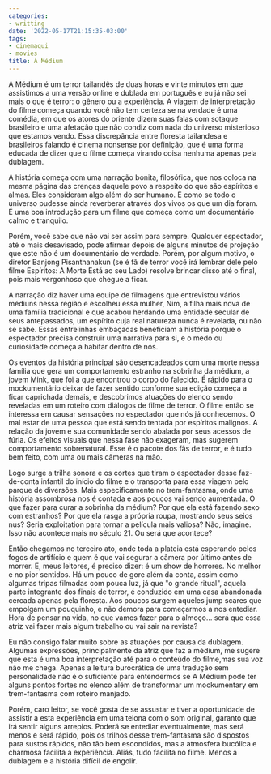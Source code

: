 ```yaml
---
categories:
- writting
date: '2022-05-17T21:15:35-03:00'
tags:
- cinemaqui
- movies
title: A Médium
---
```


A Médium é um terror tailandês de duas horas e vinte minutos em que assistimos a uma versão online e dublada em português e eu já não sei mais o que é terror: o gênero ou a experiência. A viagem de interpretação do filme começa quando você não tem certeza se na verdade é uma comédia, em que os atores do oriente dizem suas falas com sotaque brasileiro e uma afetação que não condiz com nada do universo misterioso que estamos vendo. Essa discrepância entre floresta tailandesa e brasileiros falando é cinema nonsense por definição, que é uma forma educada de dizer que o filme começa virando coisa nenhuma apenas pela dublagem.

A história começa com uma narração bonita, filosófica, que nos coloca na mesma página das crenças daquele povo a respeito do que são espíritos e almas. Eles consideram algo além do ser humano. É como se todo o universo pudesse ainda reverberar através dos vivos os que um dia foram. É uma boa introdução para um filme que começa como um documentário calmo e tranquilo.

Porém, você sabe que não vai ser assim para sempre. Qualquer espectador, até o mais desavisado, pode afirmar depois de alguns minutos de projeção que este não é um documentário de verdade. Porém, por algum motivo, o diretor Banjong Pisanthanakun (se é fã de terror você irá lembrar dele pelo filme Espíritos: A Morte Está ao seu Lado) resolve brincar disso até o final, pois mais vergonhoso que chegue a ficar.

A narração diz haver uma equipe de filmagens que entrevistou vários médiuns nessa região e escolheu essa mulher, Nim, a filha mais nova de uma família tradicional e que acabou herdando uma entidade secular de seus antepassados, um espírito cuja real natureza nunca é revelada, ou não se sabe. Essas entrelinhas embaçadas beneficiam a história porque o espectador precisa construir uma narrativa para si, e o medo ou curiosidade começa a habitar dentro de nós.

Os eventos da história principal são desencadeados com uma morte nessa família que gera um comportamento estranho na sobrinha da médium, a jovem Mink, que foi a que encontrou o corpo do falecido. É rápido para o mockumentário deixar de fazer sentido conforme sua edição começa a ficar caprichada demais, e descobrimos atuações do elenco sendo reveladas em um roteiro com diálogos de filme de terror. O filme então se interessa em causar sensações no espectador que nós já conhecemos. O mal estar de uma pessoa que está sendo tentada por espíritos malignos. A relação da jovem e sua comunidade sendo abalada por seus acessos de fúria. Os efeitos visuais que nessa fase não exageram, mas sugerem comportamento sobrenatural. Esse é o pacote dos fãs de terror, e é tudo bem feito, com uma ou mais câmeras na mão.

Logo surge a trilha sonora e os cortes que tiram o espectador desse faz-de-conta infantil do início do filme e o transporta para essa viagem pelo parque de diversões. Mais especificamente no trem-fantasma, onde uma história assombrosa nos é contada e aos poucos vai sendo aumentada. O que fazer para curar a sobrinha da médium? Por que ela está fazendo sexo com estranhos? Por que ela rasga a própria roupa, mostrando seus seios nus? Seria exploitation para tornar a película mais valiosa? Não, imagine. Isso não acontece mais no século 21. Ou será que acontece?

Então chegamos no terceiro ato, onde toda a plateia está esperando pelos fogos de artifício e quem é que vai segurar a câmera por último antes de morrer. E, meus leitores, é preciso dizer: é um show de horrores. No melhor e no pior sentidos. Há um pouco de gore além da conta, assim como algumas tripas filmadas com pouca luz, já que "o grande ritual", aquela parte integrante dos finais de terror, é conduzido em uma casa abandonada cercada apenas pela floresta. Aos poucos surgem aqueles jump scares que empolgam um pouquinho, e não demora para começarmos a nos entediar. Hora de pensar na vida, no que vamos fazer para o almoço... será que essa atriz vai fazer mais algum trabalho ou vai sair na revista?

Eu não consigo falar muito sobre as atuações por causa da dublagem. Algumas expressões, principalmente da atriz que faz a médium, me sugere que esta é uma boa interpretação até para o conteúdo do filme,mas sua voz não me chega. Apenas a leitura burocrática de uma tradução sem personalidade não é o suficiente para entendermos se A Médium pode ter alguns pontos fortes no elenco além de transformar um mockumentary em trem-fantasma com roteiro manjado.

Porém, caro leitor, se você gosta de se assustar e tiver a oportunidade de assistir a esta experiência em uma telona com o som original, garanto que irá sentir alguns arrepios. Poderá se entediar eventualmente, mas será menos e será rápido, pois os trilhos desse trem-fantasma são dispostos para sustos rápidos, não tão bem escondidos, mas a atmosfera bucólica e charmosa facilita a experiência. Aliás, tudo facilita no filme. Menos a dublagem e a história difícil de engolir.

